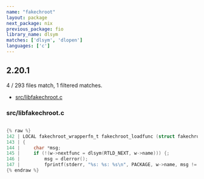 ```yaml
---
name: "fakechroot"
layout: package
next_package: nix
previous_package: fio
library_name: dlsym
matches: ['dlsym', 'dlopen']
languages: ['c']
---
```

## 2.20.1
4 / 293 files match, 1 filtered matches.

 - [src/libfakechroot.c](#srclibfakechrootc)

### src/libfakechroot.c

```c

{% raw %}
142 | LOCAL fakechroot_wrapperfn_t fakechroot_loadfunc (struct fakechroot_wrapper * w)
143 | {
144 |     char *msg;
145 |     if (!(w->nextfunc = dlsym(RTLD_NEXT, w->name))) {;
146 |         msg = dlerror();
147 |         fprintf(stderr, "%s: %s: %s\n", PACKAGE, w->name, msg != NULL ? msg : "unresolved symbol");
{% endraw %}

```